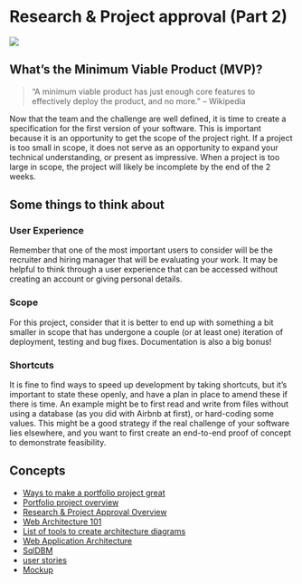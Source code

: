 # Research & Project approval (Part 2)

<img src="https://s3.amazonaws.com/alx-intranet.hbtn.io/uploads/medias/2019/9/7c257c6a8cd537400e72.png?X-Amz-Algorithm=AWS4-HMAC-SHA256&X-Amz-Credential=AKIARDDGGGOUSBVO6H7D%2F20221207%2Fus-east-1%2Fs3%2Faws4_request&X-Amz-Date=20221207T191137Z&X-Amz-Expires=86400&X-Amz-SignedHeaders=host&X-Amz-Signature=ac73a14918d1ce227884f55f5b3b58e9b0ca4cb744aa3effe51a727923ecbf35">

## What’s the Minimum Viable Product (MVP)?

> “A minimum viable product has just enough core features to effectively deploy the product, and no more.” – Wikipedia

Now that the team and the challenge are well defined, it is time to create a specification for the first version of your software. This is important because it is an opportunity to get the scope of the project right. If a project is too small in scope, it does not serve as an opportunity to expand your technical understanding, or present as impressive. When a project is too large in scope, the project will likely be incomplete by the end of the 2 weeks.
## Some things to think about
### User Experience

Remember that one of the most important users to consider will be the recruiter and hiring manager that will be evaluating your work. It may be helpful to think through a user experience that can be accessed without creating an account or giving personal details.
### Scope

For this project, consider that it is better to end up with something a bit smaller in scope that has undergone a couple (or at least one) iteration of deployment, testing and bug fixes. Documentation is also a big bonus!
### Shortcuts

It is fine to find ways to speed up development by taking shortcuts, but it’s important to state these openly, and have a plan in place to amend these if there is time. An example might be to first read and write from files without using a database (as you did with Airbnb at first), or hard-coding some values. This might be a good strategy if the real challenge of your software lies elsewhere, and you want to first create an end-to-end proof of concept to demonstrate feasibility.

## Concepts
- [Ways to make a portfolio project great](./proj-great.md)
- [Portfolio project overview](./overview.md)
- [Research & Project Approval Overview](./research_and_approval.md)
- [Web Architecture 101](https://medium.com/storyblocks-engineering/web-architecture-101-a3224e126947)
- [List of tools to create architecture diagrams](https://geekflare.com/create-application-architecture-diagram/)
- [Web Application Architecture](https://existek.com/blog/web-application-architecture/)
- [SqlDBM](https://sqldbm.com/Home/)
- [user stories](https://en.wikipedia.org/wiki/User_story)
- [Mockup](https://balsamiq.com/)